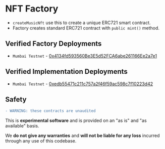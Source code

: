 # NFT Factory

- `createMusicNft` use this to create a unique ERC721 smart contract.
- Factory creates standard ERC721 contract with `public mint()` method.

## Verified Factory Deployments

- `Mumbai Testnet` - [0x4134fd593560Be3E5d52FCA6abe261166Ee2a7e1](https://mumbai.polygonscan.com/address/0x4134fd593560Be3E5d52FCA6abe261166Ee2a7e1#code)

## Verified Implementation Deployments

- `Mumbai Testnet` - [0xedb55471c211c757a2f46f59ac598c7f10223d42](https://mumbai.polygonscan.com/address/0xedb55471c211c757a2f46f59ac598c7f10223d42#code)

## Safety

```diff
- WARNING: these contracts are unaudited
```

This is **experimental software** and is provided on an "as is" and "as available" basis.

We **do not give any warranties** and **will not be liable for any loss** incurred through any use of this codebase.
